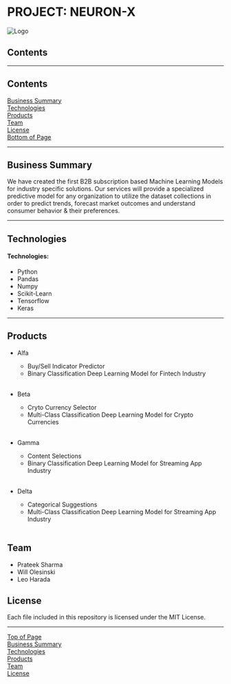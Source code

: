 # PROJECT: NEURON-X
![Logo](https://user-images.githubusercontent.com/86034323/137695336-abad79b4-3088-46db-bd21-b1c1a0f30d2b.jpg)

## Contents
***
## <a id="Contents">Contents</a>
[Business Summary](#Business-Summary)<br>
[Technologies](#Technologies)<br>
[Products](#Products)<br>
[Team](#Team)<br>
[License](#License)<br>
[Bottom of Page](#Bottom-of-Page)<br>
<a id="Top-of-Page"></a>

***
## <a id="Business-Summary">Business Summary</a>
We have created the first B2B subscription based Machine Learning Models for industry specific solutions. Our services will provide a specialized predictive model for any organization to utilize the dataset collections in order to predict trends, forecast market outcomes and understand consumer behavior & their preferences. <br>

***
## <a id="Technologies">Technologies</a>
#### Technologies:
* Python
* Pandas
* Numpy
* Scikit-Learn
* Tensorflow
* Keras

***


## <a id="Products">Products</a>
* Alfa 
    - Buy/Sell Indicator Predictor
    - Binary Classification Deep Learning Model for Fintech Industry
<br></br>
    
* Beta
    - Cryto Currency Selector
    - Multi-Class Classification Deep Learning Model for Crypto Currencies
<br></br>

* Gamma
    - Content Selections
    - Binary Classification Deep Learning Model for Streaming App Industry 
<br></br>

* Delta
    - Categorical Suggestions
    - Multi-Class Classification Deep Learning Model for Streaming App Industry 
<br></br>

## <a id="Team">Team</a>
 - <a>Prateek Sharma</a>
 - <a>Will Olesinski</a>
 - <a>Leo Harada</a>

## <a id="License">License</a>
Each file included in this repository is licensed under the <a title="LICENSE">MIT License.</a>

***
[Top of Page](#Top-of-Page)<br>
[Business Summary](#Business-Summary)<br>
[Technologies](#Technologies)<br>
[Products](#Products)<br>
[Team](#Team)<br>
[License](#License)<br>
<a id="Bottom-of-Page"></a>
